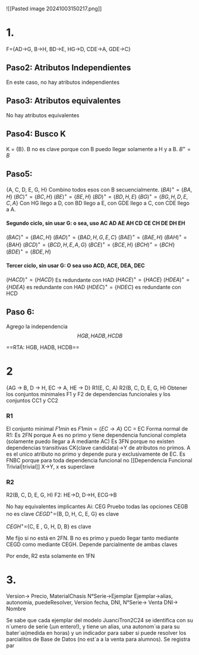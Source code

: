![[Pasted image 20241003150217.png]]

# 1.
F={AD->G, B->H, BD->E, HG->D, CDE->A, GDE->C}
## Paso2: Atributos Independientes
En este caso, no hay atributos independientes
## Paso3: Atributos equivalentes 
No hay atributos equivalentes 

## Paso4: Busco K
K = {B}. B no es clave porque con B puedo llegar solamente a H y a B.
$B^+ ={B}$
## Paso5: 
{A, C, D, E, G, H}
Combino todos esos con B secuencialmente.
$(BA)^+=\{BA, H\}$
$(BC)^+=\{BC, H\}$
$(BE)^+=\{BE, H\}$
$(BD)^+=\{BD, H, E\}$
$(BG)^+=\{BG, H, D, E, C,A\}$
Con HG llego a D, con BD llego a E, con GDE llego a C, con CDE llego a A.
#### Segundo ciclo, sin usar G: o sea, uso AC AD AE AH CD CE CH DE DH EH

$(BAC)^+=\{BAC, H\}$
$(BAD)^+=\{BAD,H, G, E, C\}$
$(BAE)^+=\{BAE, H\}$
$(BAH)^+=\{BAH\}$
$(BCD)^+=\{BCD,H, E, A, G\}$
$(BCE)^+=\{BCE, H\}$
$(BCH)^+=\{BCH\}$
$(BDE)^+=\{BDE, H\}$


#### Tercer ciclo, sin usar G: O sea uso ACD, ACE, DEA, DEC
$(HACD)^+=\{HACD\}$ Es redundante con HAD
$(HACE)^+=\{HACE\}$
$(HDEA)^+=\{HDEA\}$ es redundante con HAD
$(HDEC)^+=\{HDEC\}$ es redundante con HCD

## Paso 6:
Agrego la independencia
$$HGB, HADB, HCDB $$

==RTA: HGB, HADB, HCDB== 

# 2

{AG → B, D → H, EC → A, HE → D}
R1(E, C, A)
R2(B, C, D, E, G, H)
Obtener los conjuntos minimales F1 y F2 de dependencias funcionales y los conjuntos CC1 y CC2
### R1
El conjunto minimal $F{1min}$ es $F{1min}= \{EC\to A\}$
CC = EC
Forma normal de R1:
Es 2FN porque A es no primo y tiene dependencia funcional completa (solamente puedo llegar a A mediante AC)
Es 3FN porque no existen dependencias transitivas CK(clave candidata)->Y de atributos no primos. A es el unico atributo no primo y depende pura y exclusivamente de EC.
Es FNBC porque para toda dependencia funcional no [[Dependencia Funcional Trivial|trivial]] X->Y, x es superclave
### R2
R2(B, C, D, E, G, H)
F2: HE->D, D->H, ECG->B


No hay equivalentes
implicantes Ai: CEG
Pruebo todas las opciones 
CEGB no es clave
$CEGD^+=${B, D, H, C, E, G} es clave

$CEGH^+=${C, E , G, H, D, B} es clave

Me fijo si no está en 2FN. B no es primo y puedo llegar tanto mediante CEGD como mediante CEGH. Depende parcialmente de ambas claves

Por ende, R2 esta solamente en 1FN


# 3.
Version-> Precio, MaterialChasis
N°Serie->Ejemplar
Ejemplar->alias, autonomia, puedeResolver, Version
fecha, DNI, N°Serie-> Venta
DNI-> Nombre

Se sabe que cada ejemplar del modelo JuanciTron2C24 se identifica con su n´umero de serie (¡un entero!), y tiene un alias, una autonom´ıa para su bater´ıa(medida en horas) y un indicador para saber si puede resolver los parcialitos de Base de Datos (no est´a a la venta para alumnos). Se registra par